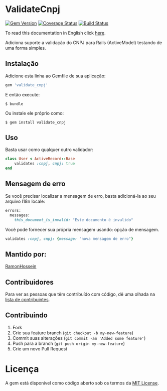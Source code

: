 # ValidateCnpj

[![Gem Version](https://badge.fury.io/rb/validate_cnpj.png)](http://badge.fury.io/rb/validate_cnpj)
[![Coverage Status](https://coveralls.io/repos/github/RamonHossein/validate_cnpj/badge.svg)](https://coveralls.io/github/RamonHossein/validate_cnpj)
[![Build Status](https://secure.travis-ci.org/RamonHossein/validate_cnpj.png?branch=master)](http://travis-ci.org/RamonHossein/validate_cnpj)

To read this documentation in English click [here](https://github.com/RamonHossein/validate_cnpj/blob/master/README.md).

Adiciona suporte a validação do CNPJ para Rails (ActiveModel) testando de uma forma simples.

## Instalação

Adicione esta linha ao Gemfile de sua aplicação:

```ruby
gem 'validate_cnpj'
```

E então execute:

    $ bundle

Ou instale ele próprio como:

    $ gem install validate_cnpj

## Uso

Basta usar como qualquer outro validador:

```ruby
class User < ActiveRecord::Base
    validates :cnpj, cnpj: true
end
```

## Mensagem de erro

Se você precisar localizar a mensagem de erro, basta adicioná-la ao seu arquivo I18n locale:

```ruby
errors:
  messages:
    this_document_is_invalid: "Este documento é invalido"
```

Você pode fornecer sua própria mensagem usando: opção de mensagem.

```ruby
validates :cnpj, cnpj: {message: "nova mensagem de erro"}
```

## Mantido por:
[RamonHossein](https://github.com/RamonHossein)

## Contribuidores

Para ver as pessoas que têm contribuído com código, dê uma olhada na [lista de contribuintes](http://github.com/RamonHossein/validate_cnpj/contributors).

## Contribuindo

1. Fork
2. Crie sua feature branch (`git checkout -b my-new-feature`)
3. Commit suas alterações (`git commit -am 'Added some feature'`)
4. Push para a branch (`git push origin my-new-feature`)
5. Crie um novo Pull Request

# Licença

A gem está disponível como código aberto sob os termos da [MIT License](http://opensource.org/licenses/MIT).
